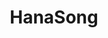 ---
title: HanaSong
crosslinks:
- Overwatch
- Competitiveoverwatch
- FunnyandSad
- DvaMains
- ggoverwatch
---